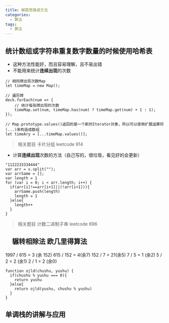 ```yaml
---
title: 解题思路或方法
categories: 
  - 算法
tags: 
  - 算法
---
```

## 统计数组或字符串重复数字数量的时候使用哈希表

- 这种方法性能好，而且容易理解，且不易出错
- 不能用来统计**连续出现**的次数

```
// 相同牌出现次数Map
let timeMap = new Map();

// 遍历牌
deck.forEach(num => {
    // 统计每张牌出现的次数
    timeMap.set(num, timeMap.has(num) ? timeMap.get(num) + 1 : 1);
});

// Map.prototype.values()返回的是一个新的Iterator对象，所以可以使用扩展运算符(...)来构造成数组
let timeAry = [...timeMap.values()];
```

> 相关题目 卡片分组 leetcode 914

- 计算**连续出现**次数的方法（自己写的，很垃圾，看见好的会更新）

```
"1122233334444"
var arr = s.split("");
var arrSame = [];
var length = 1
for (var i = 0; i < arr.length; i++) {
  if(arr[i]!==arr[i+1]||(!arr[i+1])){
    arrSame.push(length)
    length = 1
  }else{
    length++
  }
}
```

> 相关题目 计数二进制子串 leetcode 696

## 　辗转相除法 欧几里得算法

1997 / 615 = 3 (余 152)
615 / 152 = 4(余7)
152 / 7 = 21(余5)
7 / 5 = 1 (余2)
5 / 2 = 2 (余1)
2 / 1 = 2 (余0)

```
function ojld(chushu, yushu) {
  if(chushu % yushu === 0){
    return yushu
  }else{
    return ojld(yushu, chushu % yushu)
  }
}
```

## 单调栈的讲解与应用
